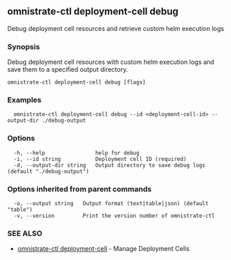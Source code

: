 ## omnistrate-ctl deployment-cell debug

Debug deployment cell resources and retrieve custom helm execution logs

### Synopsis

Debug deployment cell resources with custom helm execution logs and save them to a specified output directory.

```
omnistrate-ctl deployment-cell debug [flags]
```

### Examples

```
  omnistrate-ctl deployment-cell debug --id <deployment-cell-id> --output-dir ./debug-output
```

### Options

```
  -h, --help                help for debug
  -i, --id string           Deployment cell ID (required)
  -d, --output-dir string   Output directory to save debug logs (default "./debug-output")
```

### Options inherited from parent commands

```
  -o, --output string   Output format (text|table|json) (default "table")
  -v, --version         Print the version number of omnistrate-ctl
```

### SEE ALSO

- [omnistrate-ctl deployment-cell](omnistrate-ctl_deployment-cell.md) - Manage Deployment Cells

